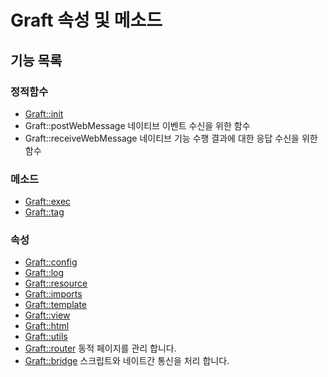 # Graft 속성 및 메소드

## 기능 목록
### 정적함수
* [Graft::init](#graft-api-init) 
* Graft::postWebMessage 네이티브 이벤트 수신을 위한 함수
* Graft::receiveWebMessage 네이티브 기능 수행 결과에 대한 응답 수신을 위한 함수

### 메소드
* [Graft::exec](#graft-api-exec) 
* [Graft::tag](#graft-api-tag) 

### 속성
* [Graft::config](#graft-api-config) 
* [Graft::log](#graft-api-log) 
* [Graft::resource](#graft-api-resource) 
* [Graft::imports](#graft-api-imports) 
* [Graft::template](#graft-api-template) 
* [Graft::view](#graft-api-view) 
* [Graft::html](#graft-api-html) 
* [Graft::utils](#graft-api-utils) 
* [Graft::router](#graft-api-router) 동적 페이지를 관리 합니다.
* [Graft::bridge](#graft-api-bridge) 스크립트와 네이트간 통신을 처리 합니다.
